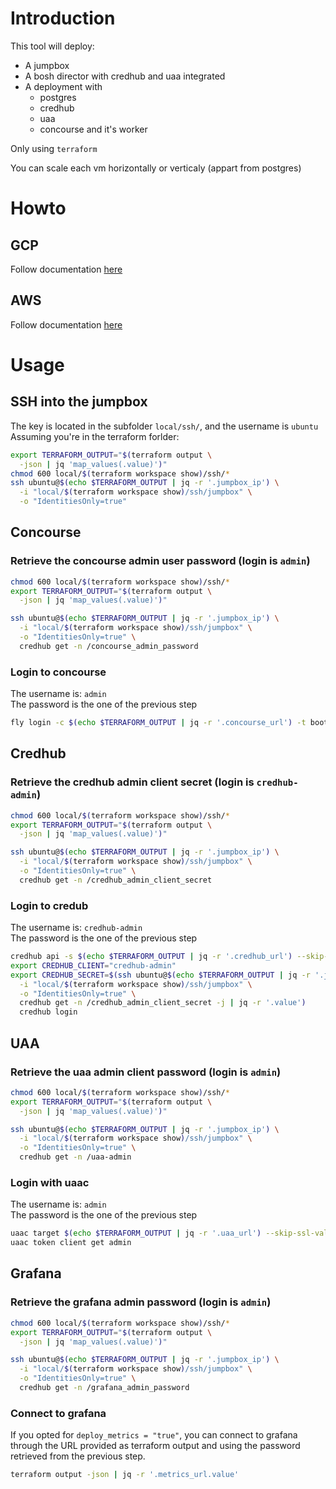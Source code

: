 # Introduction
This tool will deploy:  
* A jumpbox
* A bosh director with credhub and uaa integrated
* A deployment with
    * postgres
    * credhub
    * uaa
    * concourse and it's worker

Only using `terraform`

You can scale each vm horizontally or verticaly (appart from postgres)

# Howto
## GCP
Follow documentation [here](terraform/gcp/README.md)

## AWS
Follow documentation [here](terraform/aws/README.md)

# Usage
## SSH into the jumpbox
The key is located in the subfolder `local/ssh/`, and the username is `ubuntu`  
Assuming you're in the terraform forlder:
```sh
export TERRAFORM_OUTPUT="$(terraform output \
  -json | jq 'map_values(.value)')"
chmod 600 local/$(terraform workspace show)/ssh/*
ssh ubuntu@$(echo $TERRAFORM_OUTPUT | jq -r '.jumpbox_ip') \
  -i "local/$(terraform workspace show)/ssh/jumpbox" \
  -o "IdentitiesOnly=true"
```

## Concourse
### Retrieve the concourse admin user password (login is `admin`)
```sh
chmod 600 local/$(terraform workspace show)/ssh/*
export TERRAFORM_OUTPUT="$(terraform output \
  -json | jq 'map_values(.value)')"

ssh ubuntu@$(echo $TERRAFORM_OUTPUT | jq -r '.jumpbox_ip') \
  -i "local/$(terraform workspace show)/ssh/jumpbox" \
  -o "IdentitiesOnly=true" \
  credhub get -n /concourse_admin_password
```
### Login to concourse
The username is: `admin`  
The password is the one of the previous step    
```sh
fly login -c $(echo $TERRAFORM_OUTPUT | jq -r '.concourse_url') -t bootstrap -k
```

## Credhub
### Retrieve the credhub admin client secret (login is `credhub-admin`)
```sh
chmod 600 local/$(terraform workspace show)/ssh/*
export TERRAFORM_OUTPUT="$(terraform output \
  -json | jq 'map_values(.value)')"

ssh ubuntu@$(echo $TERRAFORM_OUTPUT | jq -r '.jumpbox_ip') \
  -i "local/$(terraform workspace show)/ssh/jumpbox" \
  -o "IdentitiesOnly=true" \
  credhub get -n /credhub_admin_client_secret
```
### Login to credub
The username is: `credhub-admin`  
The password is the one of the previous step  
```sh
credhub api -s $(echo $TERRAFORM_OUTPUT | jq -r '.credhub_url') --skip-tls-validation
export CREDHUB_CLIENT="credhub-admin"
export CREDHUB_SECRET=$(ssh ubuntu@$(echo $TERRAFORM_OUTPUT | jq -r '.jumpbox_ip') \
  -i "local/$(terraform workspace show)/ssh/jumpbox" \
  -o "IdentitiesOnly=true" \
  credhub get -n /credhub_admin_client_secret -j | jq -r '.value')
  credhub login
```

## UAA
### Retrieve the uaa admin client password (login is `admin`)
```sh
chmod 600 local/$(terraform workspace show)/ssh/*
export TERRAFORM_OUTPUT="$(terraform output \
  -json | jq 'map_values(.value)')"

ssh ubuntu@$(echo $TERRAFORM_OUTPUT | jq -r '.jumpbox_ip') \
  -i "local/$(terraform workspace show)/ssh/jumpbox" \
  -o "IdentitiesOnly=true" \
  credhub get -n /uaa-admin
```
### Login with uaac
The username is: `admin`  
The password is the one of the previous step  
```sh
uaac target $(echo $TERRAFORM_OUTPUT | jq -r '.uaa_url') --skip-ssl-validation
uaac token client get admin
```

## Grafana
### Retrieve the grafana admin password (login is `admin`)
```sh
chmod 600 local/$(terraform workspace show)/ssh/*
export TERRAFORM_OUTPUT="$(terraform output \
  -json | jq 'map_values(.value)')"

ssh ubuntu@$(echo $TERRAFORM_OUTPUT | jq -r '.jumpbox_ip') \
  -i "local/$(terraform workspace show)/ssh/jumpbox" \
  -o "IdentitiesOnly=true" \
  credhub get -n /grafana_admin_password
```
### Connect to grafana
If you opted for `deploy_metrics = "true"`, you can connect to grafana through the URL provided as terraform output and using the password retrieved from the previous step.
```sh
terraform output -json | jq -r '.metrics_url.value'
```